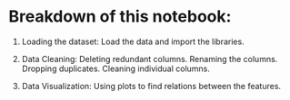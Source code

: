 

# Breakdown of this notebook:

1. Loading the dataset: Load the data and import the libraries.

2. Data Cleaning:
Deleting redundant columns.
Renaming the columns.
Dropping duplicates.
Cleaning individual columns.

3. Data Visualization: Using plots to find relations between the features.

